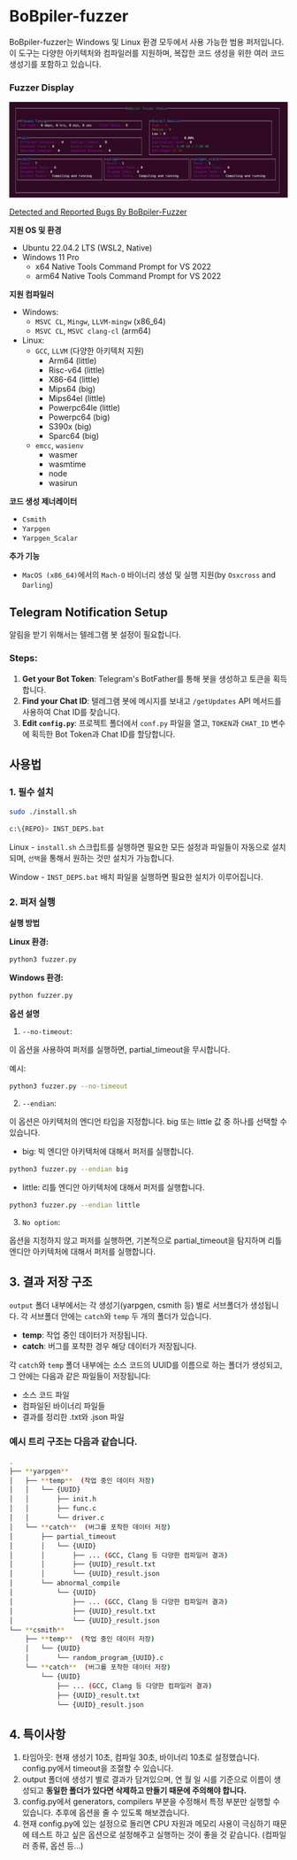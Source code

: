# BoBpiler-fuzzer

BoBpiler-fuzzer는 Windows 및 Linux 환경 모두에서 사용 가능한 범용 퍼저입니다. 이 도구는 다양한 아키텍처와 컴파일러를 지원하며, 복잡한 코드 생성을 위한 여러 코드 생성기를 포함하고 있습니다.

### Fuzzer Display
![Fuzzer Display](Fuzzer_Display.png)

[Detected and Reported Bugs By BoBpiler-Fuzzer](https://github.com/BoBpiler/BoBpiler-BugTracker)


**지원 OS 및 환경**
- Ubuntu 22.04.2 LTS (WSL2, Native)
- Windows 11 Pro
    - x64 Native Tools Command Prompt for VS 2022
    - arm64 Native Tools Command Prompt for VS 2022

**지원 컴파일러**
- Windows:
    - `MSVC CL`, `Mingw`, `LLVM-mingw` (x86_64)
    - `MSVC CL`, `MSVC clang-cl` (arm64)
- Linux:
    - `GCC`, `LLVM` (다양한 아키텍처 지원)
        - Arm64 (little)
        - Risc-v64 (little)
        - X86-64 (little)
        - Mips64 (big)
        - Mips64el (little)
        - Powerpc64le (little)
        - Powerpc64 (big)
        - S390x (big)
        - Sparc64 (big)
    - `emcc`, `wasienv` 
        - wasmer
        - wasmtime
        - node
        - wasirun

**코드 생성 제너레이터**
- `Csmith`
- `Yarpgen`
- `Yarpgen_Scalar`

**추가 기능**
- `MacOS (x86_64)`에서의 `Mach-O` 바이너리 생성 및 실행 지원(by `Osxcross` and `Darling`)


## Telegram Notification Setup

알림을 받기 위해서는 텔레그램 봇 설정이 필요합니다.

### Steps:
1. **Get your Bot Token**: Telegram's BotFather를 통해 봇을 생성하고 토큰을 획득합니다.
2. **Find your Chat ID**: 텔레그램 봇에 메시지를 보내고 `/getUpdates` API 메서드를 사용하여 Chat ID를 찾습니다.
3. **Edit `config.py`**: 프로젝트 폴더에서 `conf.py` 파일을 열고, `TOKEN`과 `CHAT_ID` 변수에 획득한 Bot Token과 Chat ID를 할당합니다.

## 사용법

### 1. 필수 설치

```bash
sudo ./install.sh
```

```sh
c:\{REPO}> INST_DEPS.bat 
```


Linux - `install.sh` 스크립트를 실행하면 필요한 모든 설정과 파일들이 자동으로 설치되며, `선택`을 통해서 원하는 것만 설치가 가능합니다.

Window - `INST_DEPS.bat` 배치 파일을 실행하면 필요한 설치가 이루어집니다. 

### 2. 퍼저 실행
**실행 방법**

**Linux 환경:**
```bash
python3 fuzzer.py
```
**Windows 환경:**
```bash
python fuzzer.py
```
**옵션 설명**
1. `--no-timeout`:

이 옵션을 사용하여 퍼저를 실행하면, partial_timeout을 무시합니다.

예시:
```bash
python3 fuzzer.py --no-timeout
```
2. `--endian`:

이 옵션은 아키텍처의 엔디언 타입을 지정합니다. big 또는 little 값 중 하나를 선택할 수 있습니다.

- big: 빅 엔디안 아키텍처에 대해서 퍼저를 실행합니다.
```bash
python3 fuzzer.py --endian big
```

- little: 리틀 엔디안 아키텍처에 대해서 퍼저를 실행합니다.
```bash
python3 fuzzer.py --endian little
```
3. `No option`:

옵션을 지정하지 않고 퍼저를 실행하면, 기본적으로 partial_timeout을 탐지하며 리틀엔디안 아키텍처에 대해서 퍼저를 실행합니다.


## 3. 결과 저장 구조

`output` 폴더 내부에서는 각 생성기(yarpgen, csmith 등) 별로 서브폴더가 생성됩니다. 각 서브폴더 안에는 `catch`와 `temp` 두 개의 폴더가 있습니다.

- **temp**: 작업 중인 데이터가 저장됩니다.
- **catch**: 버그를 포착한 경우 해당 데이터가 저장됩니다.

각 `catch`와 `temp` 폴더 내부에는 소스 코드의 UUID를 이름으로 하는 폴더가 생성되고, 그 안에는 다음과 같은 파일들이 저장됩니다:

- 소스 코드 파일
- 컴파일된 바이너리 파일들
- 결과를 정리한 .txt와 .json 파일

### 예시 트리 구조는 다음과 같습니다.

```bash
.
├── **yarpgen**
│   ├── **temp**  (작업 중인 데이터 저장)
│   │   └── {UUID}
│   │       ├── init.h
│   │       ├── func.c
│   │       └── driver.c
│   └── **catch**  (버그를 포착한 데이터 저장)
│       ├── partial_timeout
│       │   └── {UUID}
│       │       ├── ... (GCC, Clang 등 다양한 컴파일러 결과)
│       │       ├── {UUID}_result.txt
│       │       └── {UUID}_result.json
│       └── abnormal_compile
│           └── {UUID}
│               ├── ... (GCC, Clang 등 다양한 컴파일러 결과)
│               ├── {UUID}_result.txt
│               └── {UUID}_result.json
└── **csmith**
    ├── **temp**  (작업 중인 데이터 저장)
    │   └── {UUID}
    │       └── random_program_{UUID}.c
    └── **catch**  (버그를 포착한 데이터 저장)
        └── {UUID}
            ├── ... (GCC, Clang 등 다양한 컴파일러 결과)
            ├── {UUID}_result.txt
            └── {UUID}_result.json
```

## 4. 특이사항
1. 타임아웃: 현재 생성기 10초, 컴파일 30초, 바이너리 10초로 설정했습니다. config.py에서 timeout을 조절할 수 있습니다.  
2. output 폴더에 생성기 별로 결과가 담겨있으며, 연 월 일 시를 기준으로 이름이 생성되고 **동일한 폴더가 있다면 삭제하고 만들기 때문에 주의해야 합니다.**
3. config.py에서 generators, compilers 부분을 수정해서 특정 부분만 실행할 수 있습니다. 추후에 옵션을 줄 수 있도록 해보겠습니다.  
4. 현재 config.py에 있는 설정으로 돌리면 CPU 자원과 메모리 사용이 극심하기 때문에 테스트 하고 싶은 옵션으로 설정해주고 실행하는 것이 좋을 것 같습니다. (컴파일러 종류, 옵션 등...)
